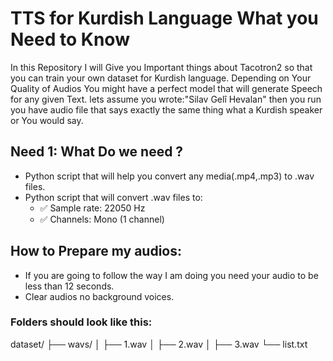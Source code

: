 # TTS for Kurdish Language  What you Need to Know

In this Repository I will Give you Important things about Tacotron2 so that you can train your own dataset for Kurdish language. 
Depending on Your Quality of Audios You might have a perfect model that will generate Speech for any given Text. 
lets assume you wrote:"Silav Gelî Hevalan" then you run 
you have audio file that says exactly the same thing what a Kurdish speaker or You would say.
## Need 1: What Do we need ?
  - Python script that will help you convert any media(.mp4,.mp3) to .wav files. 
  - Python script that will convert .wav files to:
      - ✅ Sample rate: 22050 Hz 
      - ✅ Channels: Mono (1 channel)
## How to Prepare my audios:
  -  If you are going to follow the way I am doing you need your audio to be less than 12 seconds.
  -  Clear audios no background voices.
### Folders should look like this:
 dataset/
        ├── wavs/
        │   ├── 1.wav
        │   ├── 2.wav
        │   ├── 3.wav
        └── list.txt

